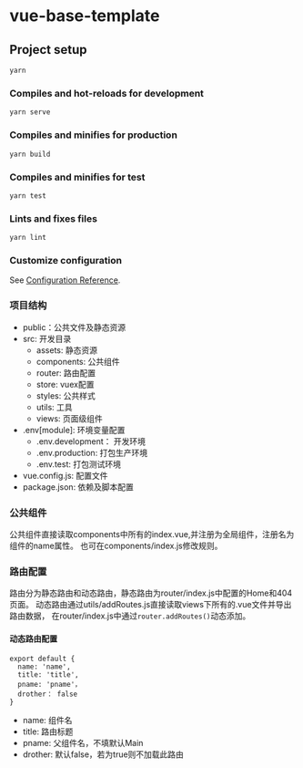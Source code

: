 # vue-base-template

## Project setup
```
yarn
```

### Compiles and hot-reloads for development
```
yarn serve
```

### Compiles and minifies for production
```
yarn build
```

### Compiles and minifies for test
```
yarn test
```

### Lints and fixes files
```
yarn lint
```

### Customize configuration
See [Configuration Reference](https://cli.vuejs.org/config/).

### 项目结构
* public：公共文件及静态资源
* src: 开发目录
    + assets: 静态资源
    + components: 公共组件
    + router: 路由配置
    + store: vuex配置
    + styles: 公共样式
    + utils: 工具
    + views: 页面级组件
* .env[module]: 环境变量配置
    + .env.development： 开发环境
    + .env.production: 打包生产环境
    + .env.test: 打包测试环境
* vue.config.js: 配置文件
* package.json: 依赖及脚本配置

### 公共组件
公共组件直接读取components中所有的index.vue,并注册为全局组件，注册名为组件的name属性。
也可在components/index.js修改规则。
    
### 路由配置
路由分为静态路由和动态路由，静态路由为router/index.js中配置的Home和404页面。
动态路由通过utils/addRoutes.js直接读取views下所有的.vue文件并导出路由数据，
在router/index.js中通过`router.addRoutes()`动态添加。

#### 动态路由配置
```
export default {
  name: 'name',
  title: 'title',
  pname: 'pname'，
  drother： false
}
```
* name: 组件名
* title: 路由标题
* pname: 父组件名，不填默认Main
* drother: 默认false，若为true则不加载此路由 

    
    
